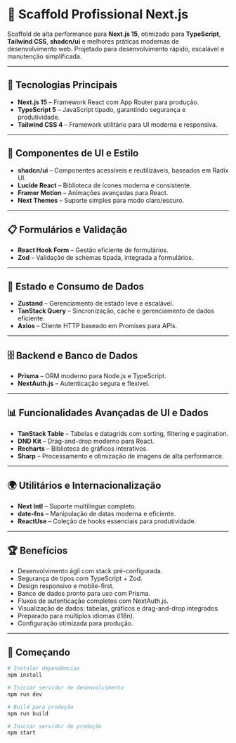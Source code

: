 # 🚀 Scaffold Profissional Next.js

Scaffold de alta performance para **Next.js 15**, otimizado para **TypeScript**, **Tailwind CSS**, **shadcn/ui** e melhores práticas modernas de desenvolvimento web. Projetado para desenvolvimento rápido, escalável e manutenção simplificada.

---

## 🎯 Tecnologias Principais

- **Next.js 15** – Framework React com App Router para produção.  
- **TypeScript 5** – JavaScript tipado, garantindo segurança e produtividade.  
- **Tailwind CSS 4** – Framework utilitário para UI moderna e responsiva.

---

## 🧩 Componentes de UI e Estilo

- **shadcn/ui** – Componentes acessíveis e reutilizáveis, baseados em Radix UI.  
- **Lucide React** – Biblioteca de ícones moderna e consistente.  
- **Framer Motion** – Animações avançadas para React.  
- **Next Themes** – Suporte simples para modo claro/escuro.

---

## 📋 Formulários e Validação

- **React Hook Form** – Gestão eficiente de formulários.  
- **Zod** – Validação de schemas tipada, integrada a formulários.

---

## 🔄 Estado e Consumo de Dados

- **Zustand** – Gerenciamento de estado leve e escalável.  
- **TanStack Query** – Sincronização, cache e gerenciamento de dados eficiente.  
- **Axios** – Cliente HTTP baseado em Promises para APIs.

---

## 🗄️ Backend e Banco de Dados

- **Prisma** – ORM moderno para Node.js e TypeScript.  
- **NextAuth.js** – Autenticação segura e flexível.

---

## 📊 Funcionalidades Avançadas de UI e Dados

- **TanStack Table** – Tabelas e datagrids com sorting, filtering e pagination.  
- **DND Kit** – Drag-and-drop moderno para React.  
- **Recharts** – Biblioteca de gráficos interativos.  
- **Sharp** – Processamento e otimização de imagens de alta performance.

---

## 🌍 Utilitários e Internacionalização

- **Next Intl** – Suporte multilíngue completo.  
- **date-fns** – Manipulação de datas moderna e eficiente.  
- **ReactUse** – Coleção de hooks essenciais para produtividade.

---

## 🏆 Benefícios

- Desenvolvimento ágil com stack pré-configurada.  
- Segurança de tipos com TypeScript + Zod.  
- Design responsivo e mobile-first.  
- Banco de dados pronto para uso com Prisma.  
- Fluxos de autenticação completos com NextAuth.js.  
- Visualização de dados: tabelas, gráficos e drag-and-drop integrados.  
- Preparado para múltiplos idiomas (i18n).  
- Configuração otimizada para produção.

---

## 🚀 Começando

```bash
# Instalar dependências
npm install

# Iniciar servidor de desenvolvimento
npm run dev

# Build para produção
npm run build

# Iniciar servidor de produção
npm start

